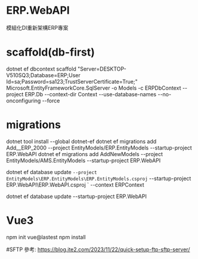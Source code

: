 # ERP.WebAPI
模組化DI重新架構ERP專案

# scaffold(db-first)
dotnet ef dbcontext scaffold "Server=DESKTOP-V510SQ3;Database=ERP;User Id=sa;Password=sa123;TrustServerCertificate=True;" Microsoft.EntityFrameworkCore.SqlServer -o Models -c ERPDbContext --project ERP.Db --context-dir Context --use-database-names --no-onconfiguring --force

# migrations
dotnet tool install --global dotnet-ef
dotnet ef migrations add Add__ERP_2000 --project EntityModels/ERP.EntityModels --startup-project ERP.WebAPI
dotnet ef migrations add AddNewModels --project EntityModels/AMS.EntityModels --startup-project ERP.WebAPI

dotnet ef database update `
  --project EntityModels\ERP.EntityModels\ERP.EntityModels.csproj `
  --startup-project ERP.WebAPI\ERP.WebAPI.csproj `
  --context ERPContext

dotnet ef database update --startup-project ERP.WebAPI

# Vue3
npm init vue@lastest
npm install

#SFTP
參考: https://blog.ite2.com/2023/11/22/quick-setup-ftp-sftp-server/
